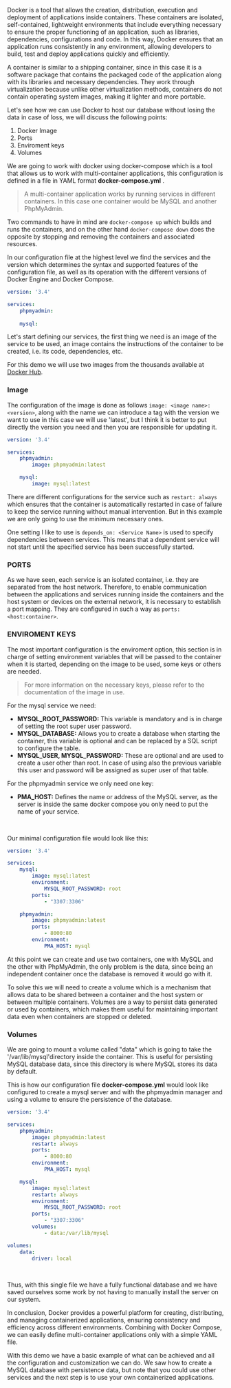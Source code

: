 Docker is a tool that allows the creation, distribution, execution and deployment of applications inside containers. These containers are isolated, self-contained, lightweight environments that include everything necessary to ensure the proper functioning of an application, such as libraries, dependencies, configurations and code. In this way, Docker ensures that an application runs consistently in any environment, allowing developers to build, test and deploy applications quickly and efficiently.

A container is similar to a shipping container, since in this case it is a software package that contains the packaged code of the application along with its libraries and necessary dependencies. They work through virtualization because unlike other virtualization methods, containers do not contain operating system images, making it lighter and more portable.

Let's see how we can use Docker to host our database without losing the data in case of loss, we will discuss the following points:
1. Docker Image
2. Ports
3. Enviroment keys
4. Volumes



We are going to work with docker using docker-compose which is a tool that allows us to work with multi-container applications, this configuration is defined in a file in YAML format **docker-compose.yml** .

> A multi-container application works by running services in different containers.
> In this case one container would be MySQL and another PhpMyAdmin.

Two commands to have in mind are `docker-compose up` which builds and runs the containers, and on the other hand `docker-compose down` does the opposite by stopping and removing the containers and associated resources.

In our configuration file at the highest level we find the services and the version which determines the syntax and supported features of the configuration file, as well as its operation with the different versions of Docker Engine and Docker Compose.

```yml
version: '3.4'

services:
    phpmyadmin:
        
    mysql:
```
Let's start defining our services, the first thing we need is an image of the service to be used, an image contains the instructions of the container to be created, i.e. its code, dependencies, etc.

For this demo we will use two images from the thousands available at [Docker Hub](https://hub.docker.com/.).


### Image

The configuration of the image is done as follows `image: <image name>:<version>`, along with the name we can introduce a tag with the version we want to use in this case we will use 'latest', but I think it is better to put directly the version you need and then you are responsible for updating it.


```yml
version: '3.4'

services:
    phpmyadmin:
        image: phpmyadmin:latest

    mysql:
        image: mysql:latest
```

There are different configurations for the service such as `restart: always` which ensures that the container is automatically restarted in case of failure to keep the service running without manual intervention. But in this example we are only going to use the minimum necessary ones.

One setting I like to use is `depends_on: <Service Name>` is used to specify dependencies between services. This means that a dependent service will not start until the specified service has been successfully started.


### PORTS
As we have seen, each service is an isolated container, i.e. they are separated from the host network. Therefore, to enable communication between the applications and services running inside the containers and the host system or devices on the external network, it is necessary to establish a port mapping. They are configured in such a way as `ports:<host:container>`.

### ENVIROMENT KEYS
The most important configuration is the enviroment option, this section is in charge of setting environment variables that will be passed to the container when it is started, depending on the image to be used, some keys or others are needed.


> For more information on the necessary keys, please refer to the documentation of the image in use.

For the mysql service we need:


- **MYSQL_ROOT_PASSWORD:** This variable is mandatory and is in charge of setting the root super user password.
- **MYSQL_DATABASE:** Allows you to create a database when starting the container, this variable is optional and can be replaced by a SQL script to configure the table.
- **MYSQL_USER, MYSQL_PASSWORD:** These are optional and are used to create a user other than root. In case of using also the previous variable this user and password will be assigned as super user of that table.


For the phpmyadmin service we only need one key:

- **PMA_HOST:** Defines the name or address of the MySQL server, as the server is inside the same docker compose you only need to put the name of your service.

<br>

Our minimal configuration file would look like this:
```yml
version: '3.4'

services:  
    mysql:
        image: mysql:latest
        environment:
            MYSQL_ROOT_PASSWORD: root
        ports:
            - "3307:3306"

    phpmyadmin:
        image: phpmyadmin:latest
        ports:
            - 8000:80
        environment:
            PMA_HOST: mysql
```

At this point we can create and use two containers, one with MySQL and the other with PhpMyAdmin, the only problem is the data, since being an independent container once the database is removed it would go with it.

To solve this we will need to create a volume which is a mechanism that allows data to be shared between a container and the host system or between multiple containers. Volumes are a way to persist data generated or used by containers, which makes them useful for maintaining important data even when containers are stopped or deleted.

### Volumes
We are going to mount a volume called "data" which is going to take the '/var/lib/mysql'directory inside the container. This is useful for persisting MySQL database data, since this directory is where MySQL stores its data by default.

This is how our configuration file **docker-compose.yml** would look like configured to create a mysql server and with the phpmyadmin manager and using a volume to ensure the persistence of the database.

```yml
version: '3.4'

services:
    phpmyadmin:
        image: phpmyadmin:latest
        restart: always
        ports:
            - 8000:80
        environment:
            PMA_HOST: mysql

    mysql:
        image: mysql:latest
        restart: always
        environment:
            MYSQL_ROOT_PASSWORD: root
        ports:
            - "3307:3306"
        volumes:
            - data:/var/lib/mysql

volumes:
    data:
        driver: local
```
<br>

Thus, with this single file we have a fully functional database and we have saved ourselves some work by not having to manually install the server on our system.

In conclusion, Docker provides a powerful platform for creating, distributing, and managing containerized applications, ensuring consistency and efficiency across different environments. Combining  with Docker Compose, we can easily define multi-container applications only with a simple YAML file.

With this demo we have a basic example of what can be achieved and all the configuration and customization we can do. We saw how to create a MySQL database with persistence data, but note that you could use other services and the next step is to use your own containerized applications.

